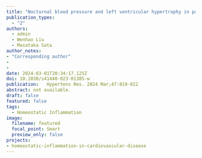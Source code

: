 ```yaml
---
title: "Nocturnal blood pressure and left ventricular hypertrophy in patients with diabetes mellitus"
publication_types:
  - "2"
authors:
  - admin
  - Wenhao Liu
  - Masataka Sata
author_notes:
- "Corresponding author"
-
- 
date: 2024-03-01T20:34:17.125Z
doi: 10.1038/s41440-023-01385-w
publication:   Hypertens Res. 2024 Mar;47:819-822
abstract: not available.
draft: false
featured: false
tags:
  - Homeostatic Inflammation
image:
  filename: featured
  focal_point: Smart
  preview_only: false
projects:
- homeostatic-inflammation-in-cardiovascular-disease
---
```



